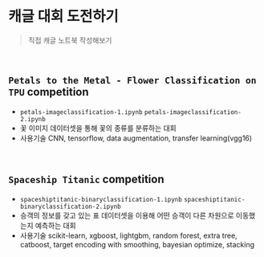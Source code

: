 # 캐글 대회 도전하기
>직접 캐글 노트북 작성해보기

</br>

## `Petals to the Metal - Flower Classification on TPU` competition
- `petals-imageclassification-1.ipynb` `petals-imageclassification-2.ipynb`
- 꽃 이미지 데이터셋을 통해 꽃의 종류를 분류하는 대회
- 사용기술
CNN, tensorflow, data augmentation, transfer learning(vgg16)

</br>

## `Spaceship Titanic` competition
- `spaceshiptitanic-binaryclassification-1.ipynb` `spaceshiptitanic-binaryclassification-2.ipynb`
- 승객의 정보를 갖고 있는 표 데이터셋을 이용해 어떤 승객이 다른 차원으로 이동했는지 예측하는 대회
- 사용기술
scikit-learn, xgboost, lightgbm, random forest, extra tree, catboost,
target encoding with smoothing, bayesian optimize, stacking
